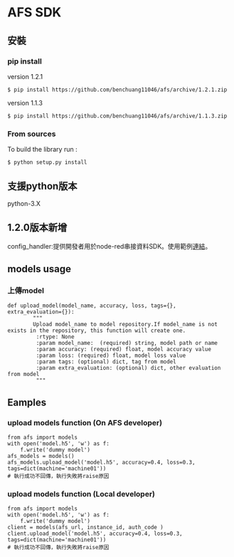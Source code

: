 # AFS SDK

## 安裝
### pip install


version 1.2.1
```
$ pip install https://github.com/benchuang11046/afs/archive/1.2.1.zip
```

version 1.1.3
```
$ pip install https://github.com/benchuang11046/afs/archive/1.1.3.zip
```




### From sources

To build the library run :
```
$ python setup.py install
```

## 支援python版本
python-3.X

## 1.2.0版本新增
config_handler:提供開發者用於node-red串接資料SDK。使用範例[連結](examples/adder/adder_0509.md)。


## models usage
### 上傳model
```
def upload_model(model_name, accuracy, loss, tags={}, extra_evaluation={}):
        """
        Upload model_name to model repository.If model_name is not exists in the repository, this function will create one.
         :rtype: None
         :param model_name:  (required) string, model path or name
         :param accuracy: (required) float, model accuracy value
         :param loss: (required) float, model loss value
         :param tags: (optional) dict, tag from model
         :param extra_evaluation: (optional) dict, other evaluation from model
         """
```


## Eamples
### upload models function (On AFS developer)
```
from afs import models
with open('model.h5', 'w') as f:
    f.write('dummy model')
afs_models = models()
afs_models.upload_model('model.h5', accuracy=0.4, loss=0.3, tags=dict(machine='machine01'))
# 執行成功不回傳，執行失敗將raise原因
```


### upload models function (Local developer)
```
from afs import models
with open('model.h5', 'w') as f:
    f.write('dummy model')
client = models(afs_url, instance_id, auth_code )
client.upload_model('model.h5', accuracy=0.4, loss=0.3, tags=dict(machine='machine01'))
# 執行成功不回傳，執行失敗將raise原因
```
